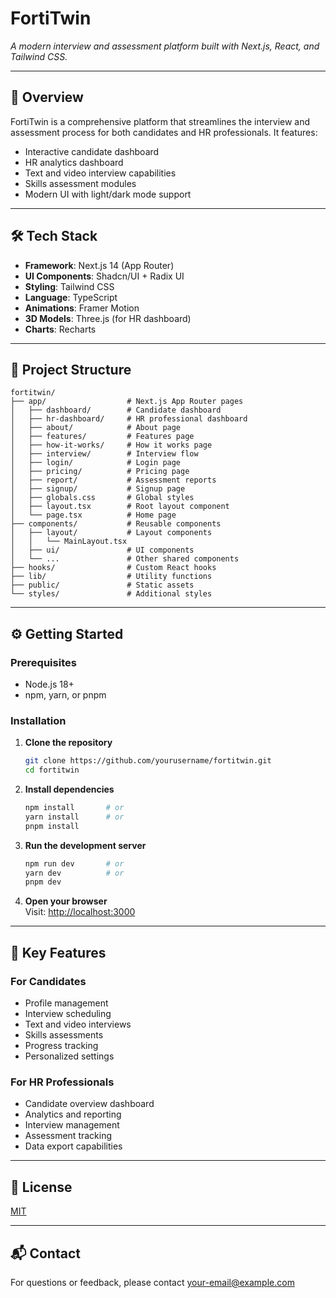 
# FortiTwin

*A modern interview and assessment platform built with Next.js, React, and Tailwind CSS.*

---

## 🚀 Overview

FortiTwin is a comprehensive platform that streamlines the interview and assessment process for both candidates and HR professionals. It features:

- Interactive candidate dashboard  
- HR analytics dashboard  
- Text and video interview capabilities  
- Skills assessment modules  
- Modern UI with light/dark mode support  

---

## 🛠️ Tech Stack

- **Framework**: Next.js 14 (App Router)  
- **UI Components**: Shadcn/UI + Radix UI  
- **Styling**: Tailwind CSS  
- **Language**: TypeScript  
- **Animations**: Framer Motion  
- **3D Models**: Three.js (for HR dashboard)  
- **Charts**: Recharts  

---

## 🧱 Project Structure

```
fortitwin/
├── app/                  # Next.js App Router pages
│   ├── dashboard/        # Candidate dashboard
│   ├── hr-dashboard/     # HR professional dashboard
│   ├── about/            # About page
│   ├── features/         # Features page
│   ├── how-it-works/     # How it works page
│   ├── interview/        # Interview flow
│   ├── login/            # Login page
│   ├── pricing/          # Pricing page
│   ├── report/           # Assessment reports
│   ├── signup/           # Signup page
│   ├── globals.css       # Global styles
│   ├── layout.tsx        # Root layout component
│   └── page.tsx          # Home page
├── components/           # Reusable components
│   ├── layout/           # Layout components
│   │   └── MainLayout.tsx
│   ├── ui/               # UI components
│   └── ...               # Other shared components
├── hooks/                # Custom React hooks
├── lib/                  # Utility functions
├── public/               # Static assets
└── styles/               # Additional styles
```

---

## ⚙️ Getting Started

### Prerequisites

- Node.js 18+
- npm, yarn, or pnpm

### Installation

1. **Clone the repository**  
   ```bash
   git clone https://github.com/yourusername/fortitwin.git
   cd fortitwin
   ```

2. **Install dependencies**  
   ```bash
   npm install       # or
   yarn install      # or
   pnpm install
   ```

3. **Run the development server**  
   ```bash
   npm run dev       # or
   yarn dev          # or
   pnpm dev
   ```

4. **Open your browser**  
   Visit: [http://localhost:3000](http://localhost:3000)

---

## 🎯 Key Features

### For Candidates

- Profile management  
- Interview scheduling  
- Text and video interviews  
- Skills assessments  
- Progress tracking  
- Personalized settings  

### For HR Professionals

- Candidate overview dashboard  
- Analytics and reporting  
- Interview management  
- Assessment tracking  
- Data export capabilities  

---

## 📄 License

[MIT](LICENSE)

---

## 📬 Contact

For questions or feedback, please contact [your-email@example.com](mailto:your-email@example.com)
